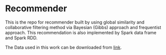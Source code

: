 # Recommender
This is the repo for recommender built by using global similarity and collaborative filtering method via Bayesian (Gibbs) approach and frequentist approach. This recommendation is also implemented by Spark data frame and Spark RDD.

The Data used in this work can be downloaded from [link](https://www.dropbox.com/s/n5d0rdsbxqks435/restaurant_rating.csv?dl=0).
